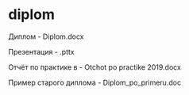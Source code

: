 # diplom

Диплом - Diplom.docx

Презентация - .pttx 

Отчёт по практике в - Otchot po practike 2019.docx

Пример старого диплома - Diplom_po_primeru.doc 
